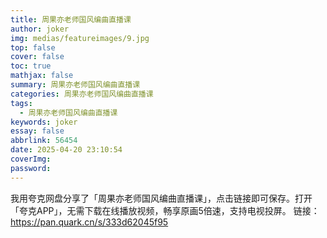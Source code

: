 ```yaml
---
title: 周果亦老师国风编曲直播课
author: joker
img: medias/featureimages/9.jpg
top: false
cover: false
toc: true
mathjax: false
summary: 周果亦老师国风编曲直播课
categories: 周果亦老师国风编曲直播课
tags:
  - 周果亦老师国风编曲直播课
keywords: joker
essay: false
abbrlink: 56454
date: 2025-04-20 23:10:54
coverImg:
password:
---
```


我用夸克网盘分享了「周果亦老师国风编曲直播课」，点击链接即可保存。打开「夸克APP」，无需下载在线播放视频，畅享原画5倍速，支持电视投屏。
链接：https://pan.quark.cn/s/333d62045f95
